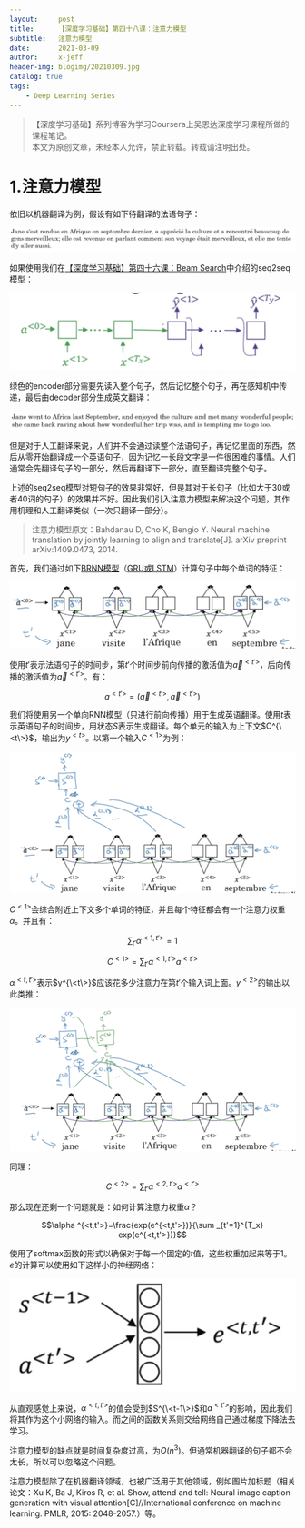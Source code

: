 ```yaml
---
layout:     post
title:      【深度学习基础】第四十八课：注意力模型
subtitle:   注意力模型
date:       2021-03-09
author:     x-jeff
header-img: blogimg/20210309.jpg
catalog: true
tags:
    - Deep Learning Series
---
```

>【深度学习基础】系列博客为学习Coursera上吴恩达深度学习课程所做的课程笔记。  
>本文为原创文章，未经本人允许，禁止转载。转载请注明出处。

# 1.注意力模型

依旧以机器翻译为例，假设有如下待翻译的法语句子：

![](https://github.com/x-jeff/BlogImage/raw/master/DeepLearningSeries/Lesson48/48x1.png)

如果使用我们在[【深度学习基础】第四十六课：Beam Search](http://shichaoxin.com/2021/02/23/深度学习基础-第四十六课-Beam-Search/)中介绍的seq2seq模型：

![](https://github.com/x-jeff/BlogImage/raw/master/DeepLearningSeries/Lesson48/48x2.png)

绿色的encoder部分需要先读入整个句子，然后记忆整个句子，再在感知机中传递，最后由decoder部分生成英文翻译：

![](https://github.com/x-jeff/BlogImage/raw/master/DeepLearningSeries/Lesson48/48x3.png)

但是对于人工翻译来说，人们并不会通过读整个法语句子，再记忆里面的东西，然后从零开始翻译成一个英语句子，因为记忆一长段文字是一件很困难的事情。人们通常会先翻译句子的一部分，然后再翻译下一部分，直至翻译完整个句子。

上述的seq2seq模型对短句子的效果非常好，但是其对于长句子（比如大于30或者40词的句子）的效果并不好。因此我们引入注意力模型来解决这个问题，其作用机理和人工翻译类似（一次只翻译一部分）。

>注意力模型原文：Bahdanau D, Cho K, Bengio Y. Neural machine translation by jointly learning to align and translate[J]. arXiv preprint arXiv:1409.0473, 2014.

首先，我们通过如下[BRNN模型](http://shichaoxin.com/2020/12/12/深度学习基础-第四十三课-BRNN/)（[GRU或LSTM](http://shichaoxin.com/2020/12/09/深度学习基础-第四十二课-GRU和LSTM/)）计算句子中每个单词的特征：

![](https://github.com/x-jeff/BlogImage/raw/master/DeepLearningSeries/Lesson48/48x4.png)

使用$t'$表示法语句子的时间步，第$t'$个时间步前向传播的激活值为$\overrightarrow a^{<t'>}$，后向传播的激活值为$\overleftarrow a^{<t'>}$。有：

$$a^{<t'>}=(\overrightarrow a^{<t'>}, \overleftarrow a^{<t'>} )$$

我们将使用另一个单向RNN模型（只进行前向传播）用于生成英语翻译。使用$t$表示英语句子的时间步，用状态$S$表示生成翻译。每个单元的输入为上下文$C^{\<t\>}$，输出为$y^{<t>}$。以第一个输入$C^{<1>}$为例：

![](https://github.com/x-jeff/BlogImage/raw/master/DeepLearningSeries/Lesson48/48x5.png)

$C^{<1>}$会综合附近上下文多个单词的特征，并且每个特征都会有一个注意力权重$\alpha$。并且有：

$$\sum_{t'} \alpha ^{<1,t'>}=1$$

$$C^{<1>}=\sum_{t'} \alpha ^{<1,t'>} a^{<t'>}$$

$\alpha ^{<t,t'>}$表示$y^{\<t\>}$应该花多少注意力在第$t'$个输入词上面。$y^{<2>}$的输出以此类推：

![](https://github.com/x-jeff/BlogImage/raw/master/DeepLearningSeries/Lesson48/48x6.png)

同理：

$$C^{<2>}=\sum_{t'} \alpha ^{<2,t'>} a^{<t'>}$$

那么现在还剩一个问题就是：如何计算注意力权重$\alpha$？

$$\alpha ^{<t,t'>}=\frac{exp(e^{<t,t'>})}{\sum _{t'=1}^{T_x} exp(e^{<t,t'>})}$$

使用了softmax函数的形式以确保对于每一个固定的$t$值，这些权重加起来等于1。$e$的计算可以使用如下这样小的神经网络：

![](https://github.com/x-jeff/BlogImage/raw/master/DeepLearningSeries/Lesson48/48x7.png)

从直观感觉上来说，$\alpha ^{<t,t'>}$的值会受到$S^{\<t-1\>}$和$a^{<t'>}$的影响，因此我们将其作为这个小网络的输入。而之间的函数关系则交给网络自己通过梯度下降法去学习。

注意力模型的缺点就是时间复杂度过高，为$O(n^3)$。但通常机器翻译的句子都不会太长，所以可以忽略这个问题。

注意力模型除了在机器翻译领域，也被广泛用于其他领域，例如图片加标题（相关论文：Xu K, Ba J, Kiros R, et al. Show, attend and tell: Neural image caption generation with visual attention[C]//International conference on machine learning. PMLR, 2015: 2048-2057.）等。